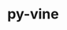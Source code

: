 ---
title: "py-vine"
layout: cache
categories: [package, develop]
meta: {"compilers": ["none"], "num_specs": 4, "num_specs_by_stack": {"radiuss": 4, "root": 4}, "oss": ["ubuntu18.04"], "platforms": ["linux"], "stacks": ["radiuss", "root"], "targets": ["x86_64_v3"], "versions": ["5.0.0"]}
spec_details: [{"compiler": "none", "hash": "53ymzfr2mwduohzswyezb7you4owwavo", "os": "ubuntu18.04", "platform": "linux", "size": "-", "stacks": ["radiuss", "root"], "target": "x86_64_v3", "variants": ["build_system=python_pip"], "versions": ["5.0.0"]}, {"compiler": "none", "hash": "54hrcrw5dcgm6e2vnprxmyk6vs5za3je", "os": "ubuntu18.04", "platform": "linux", "size": "-", "stacks": ["radiuss", "root"], "target": "x86_64_v3", "variants": ["build_system=python_pip"], "versions": ["5.0.0"]}, {"compiler": "none", "hash": "hkbggynws6ggl3jlyxjp5xiu5q4akdpp", "os": "ubuntu18.04", "platform": "linux", "size": "-", "stacks": ["radiuss", "root"], "target": "x86_64_v3", "variants": ["build_system=python_pip"], "versions": ["5.0.0"]}, {"compiler": "none", "hash": "txhebnoavxeru5b6holrfh6ma7di5w5l", "os": "ubuntu18.04", "platform": "linux", "size": "-", "stacks": ["radiuss", "root"], "target": "x86_64_v3", "variants": ["build_system=python_pip"], "versions": ["5.0.0"]}]
---